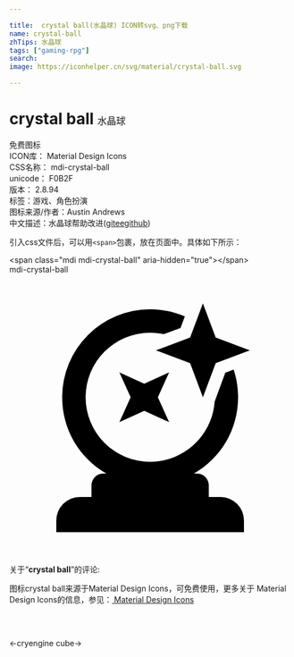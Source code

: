 ```yaml
---

title:  crystal ball(水晶球) ICON转svg、png下载
name: crystal-ball
zhTips: 水晶球
tags: ["gaming-rpg"]
search: 
image: https://iconhelper.cn/svg/material/crystal-ball.svg

---
```


# crystal ball  <small style="font-size: 60%;font-weight: 100">水晶球</small>


<div class="detail-page">
<p>
<span><span class="badge-success badge">免费图标</span> </span>
<br/>
<span>
ICON库：
<span class="badge-secondary badge">Material Design Icons</span> 
</span>
<br/>
<span>
CSS名称：
<span class="badge-secondary badge">mdi-crystal-ball</span> 
</span>
<br/>
<span>
unicode：
<span class="badge-secondary badge">F0B2F</span> 
<copy-btn content='F0B2F' btn-title=""></copy-btn>
<copy-btn :content='String.fromCodePoint(parseInt("F0B2F", 16))' btn-title="复制U"></copy-btn>
</span>
<br/>
<span>
版本：
<span class="badge-secondary badge">2.8.94</span> 
</span><br/><span>标签：<span class="badge-light badge"><router-link to="/tags/gaming-rpg.html">游戏、角色扮演</router-link></span></span>
<br/>
<span>图标来源/作者：<span class="badge-light badge">Austin Andrews</span></span> 
<br/>
<span class="zh-detail">中文描述：<span class="badge-primary badge">水晶球</span><span class="help-link"><span>帮助改进</span>(<a href="https://gitee.com/liuwave/icon-helper/edit/master/json/material/crystal-ball.json" target="_blank" rel="noopener noreferrer">gitee</a><a href="https://github.com/liuwave/icon-helper/edit/master/json/material/crystal-ball.json" target="_blank" rel="noopener noreferrer">github</a></span>)</span><br/>
</p>
</div>
<div class="alert alert-dark">
  <i class="mdi mdi-crystal-ball mdi-48px"></i>
  <i class="mdi mdi-crystal-ball mdi-36px"></i>
  <i class="mdi mdi-crystal-ball mdi-24px"></i>
  <i class="mdi mdi-crystal-ball mdi-18px"></i>
</div>
<div>
  <p>引入css文件后，可以用<code>&lt;span&gt;</code>包裹，放在页面中。具体如下所示：    
  </p>
  <div class="alert alert-primary" style="font-size: 14px">
    &lt;span class="mdi mdi-crystal-ball" aria-hidden="true"&gt;&lt;/span&gt;
    <copy-btn content='<span class="mdi mdi-crystal-ball" aria-hidden="true"></span>'></copy-btn>
  </div>
  <div class="alert alert-secondary">
    <i class="mdi mdi-crystal-ball"
    style="font-size: 24px"
    aria-hidden="true"></i> mdi-crystal-ball
    <copy-btn content="mdi-crystal-ball" btn-title="复制图标名称"></copy-btn>
  </div>
</div>
<div id="svg" class="svg-wrap">
<svg xmlns="http://www.w3.org/2000/svg" viewBox="0 0 24 24"><path d="M9.38,8.38L11.5,9.34L13.62,8.38L12.66,10.5L13.62,12.62L11.5,11.66L9.38,12.62L10.34,10.5L9.38,8.38M16.5,2.5L17.59,5.41L20.5,6.5L17.59,7.59L16.5,10.5L15.41,7.59L12.5,6.5L15.41,5.41L16.5,2.5M6,19H7V18A1,1 0 0,1 8,17H8.26C6,15.7 4.5,13.28 4.5,10.5A7.5,7.5 0 0,1 12,3C13.05,3 14.05,3.22 14.96,3.61L14.59,4.59L13.17,5.12C12.79,5.04 12.4,5 12,5A5.5,5.5 0 0,0 6.5,10.5A5.5,5.5 0 0,0 12,16C14.91,16 17.3,13.73 17.5,10.87L18.41,8.41L19.12,8.14C19.37,8.88 19.5,9.68 19.5,10.5C19.5,13.28 18,15.7 15.74,17H16A1,1 0 0,1 17,18V19H18A2,2 0 0,1 20,21V22H4V21A2,2 0 0,1 6,19Z" /></svg>
</div>
<detail full-name='mdi-crystal-ball'></detail>
<div class="icon-detail__container">
<p>关于“<b>crystal ball</b>”的评论:</p>
</div>
<Vssue title="关于“crystal ball”的评论" />    
<div><p>图标crystal ball来源于Material Design Icons，可免费使用，更多关于 Material Design Icons的信息，参见：<a target="_blank" href="https://iconhelper.cn/material.html"> Material Design Icons</a>
</p></div>

<div style="padding:2rem 0 " class="page-nav"><p class="inner"><span class="prev">←<router-link to="/icon/cryengine.html">cryengine</router-link></span> <span class="next"><router-link to="/icon/cube.html">cube</router-link>→</span></p></div>

